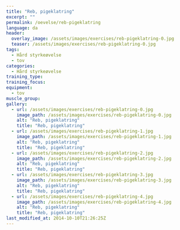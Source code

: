 ```yaml
---
title: "Reb, pigeklatring"
excerpt: ""
permalink: /oevelse/reb-pigeklatring
language: da
header:
  overlay_image: /assets/images/exercises/reb-pigeklatring-0.jpg
  teaser: /assets/images/exercises/reb-pigeklatring-0.jpg
tags:
  - Hård styrkeøvelse
  - tov
categories:
  - Hård styrkeøvelse
training_type: 
training_focus: 
equipment:
  - tov
muscle_group:
gallery:
  - url: /assets/images/exercises/reb-pigeklatring-0.jpg
    image_path: /assets/images/exercises/reb-pigeklatring-0.jpg
    alt: "Reb, pigeklatring"
    title: "Reb, pigeklatring"
  - url: /assets/images/exercises/reb-pigeklatring-1.jpg
    image_path: /assets/images/exercises/reb-pigeklatring-1.jpg
    alt: "Reb, pigeklatring"
    title: "Reb, pigeklatring"
  - url: /assets/images/exercises/reb-pigeklatring-2.jpg
    image_path: /assets/images/exercises/reb-pigeklatring-2.jpg
    alt: "Reb, pigeklatring"
    title: "Reb, pigeklatring"
  - url: /assets/images/exercises/reb-pigeklatring-3.jpg
    image_path: /assets/images/exercises/reb-pigeklatring-3.jpg
    alt: "Reb, pigeklatring"
    title: "Reb, pigeklatring"
  - url: /assets/images/exercises/reb-pigeklatring-4.jpg
    image_path: /assets/images/exercises/reb-pigeklatring-4.jpg
    alt: "Reb, pigeklatring"
    title: "Reb, pigeklatring"
last_modified_at: 2014-10-10T21:26:25Z
---
```



